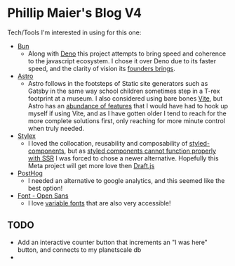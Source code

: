 # Phillip Maier's Blog V4

Tech/Tools I'm interested in using for this one:

- [Bun](https://bun.sh/)
  - Along with [Deno](https://deno.com/) this project attempts to bring speed and coherence to the javascript ecosystem. I chose it over Deno due to its faster speed, and the clarity of vision its [founders brings](https://github.com/Jarred-Sumner).
- [Astro](https://astro.build/)
  - Astro follows in the footsteps of Static site generators such as Gatsby in the same way school children sometimes step in a T-rex footprint at a museum. I also considered using bare bones [Vite](https://vitejs.dev/), but Astro has an [abundance of features](https://docs.astro.build/en/concepts/why-astro/) that I would have had to hook up myself if using Vite, and as I have gotten older I tend to reach for the more complete solutions first, only reaching for more minute control when truly needed.
- [Stylex](https://stylexjs.com/)
  - I loved the collocation, reusability and composability of [styled-components](https://styled-components.com/), but as [styled components cannot function properly with SSR](https://dev.to/srmagura/why-were-breaking-up-wiht-css-in-js-4g9b) I was forced to chose a newer alternative. Hopefully this Meta project will get more love then [Draft.js](https://github.com/facebookarchive/draft-js)
- [PostHog](https://posthog.com/)
  - I needed an alternative to google analytics, and this seemed like the best option!
- [Font - Open Sans](https://fonts.google.com/specimen/Open+Sans)
  - I love [variable fonts](https://developer.mozilla.org/en-US/docs/Web/CSS/CSS_fonts/Variable_fonts_guide) that are also very accessible!

## TODO

- Add an interactive counter button that increments an "I was here" button, and connects to my planetscale db
-
